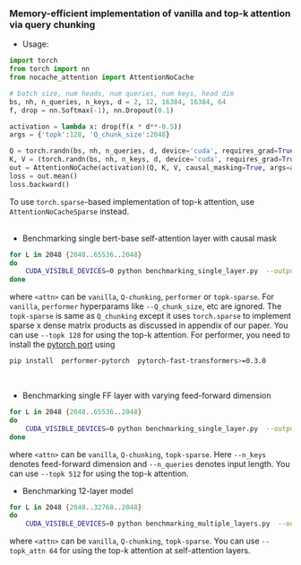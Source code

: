 ### Memory-efficient implementation of vanilla and top-k attention via query chunking

- Usage:

```python
import torch
from torch import nn
from nocache_attention import AttentionNoCache

# batch size, num heads, num queries, num keys, head dim
bs, nh, n_queries, n_keys, d = 2, 12, 16384, 16384, 64
f, drop = nn.Softmax(-1), nn.Dropout(0.1)

activation = lambda x: drop(f(x * d**-0.5)) 
args = {'topk':128, 'Q_chunk_size':2048}

Q = torch.randn(bs, nh, n_queries, d, device='cuda', requires_grad=True)
K, V = (torch.randn(bs, nh, n_keys, d, device='cuda', requires_grad=True) for _ in range(2))
out = AttentionNoCache(activation)(Q, K, V, causal_masking=True, args=args) 
loss = out.mean()
loss.backward()
```  
To use `torch.sparse`-based implementation of top-k attention, use `AttentionNoCacheSparse` instead. <br/><br/>

- Benchmarking single bert-base self-attention layer with causal mask
```bash
for L in 2048 {2048..65536..2048}
do
    CUDA_VISIBLE_DEVICES=0 python benchmarking_single_layer.py  --output_dir out_benchmarking  --K_chunk_size -1 --batch_size 1  --n_heads 12  --layer causal-self-attn  --head_size 64  --Q_chunk_size 1024 --topk -1  --backward   --n_queries $L  --n_keys $L  --attn_variant <attn>
done
```
where `<attn>` can be `vanilla`, `Q-chunking`, `performer` or `topk-sparse`. For `vanilla`, `performer` hyperparams like `--Q_chunk_size`, etc are ignored. The `topk-sparse` is same as `Q_chunking` except it uses `torch.sparse` to implement sparse x dense matrix products as discussed in appendix of our paper. You can use `--topk 128` for using the top-k attention. For performer, you need to install the [pytorch port](https://github.com/lucidrains/performer-pytorch) using 
```bash
pip install  performer-pytorch  pytorch-fast-transformers>=0.3.0
``` 
<br/> 

- Benchmarking single FF layer with varying feed-forward dimension
```bash
for L in 2048 {2048..65536..2048}
do
    CUDA_VISIBLE_DEVICES=0 python benchmarking_single_layer.py  --output_dir out_benchmarking2  --n_heads 0 --K_chunk_size -1  --layer ff  --head_size 768  --backward   --n_queries 512  --batch_size 512  --topk -1 --n_keys $L  --Q_chunk_size 16384 --attn_variant <attn>
done
```
where `<attn>` can be `vanilla`, `Q-chunking`, `topk-sparse`. Here `--n_keys` denotes feed-forward dimension and `--n_queries` denotes input length. You can use `--topk 512` for using the top-k attention.
<br/>

- Benchmarking 12-layer model  
```bash
for L in 2048 {2048..32768..2048}
do
    CUDA_VISIBLE_DEVICES=0 python benchmarking_multiple_layers.py  --output_dir out_benchmarking3  --batch_size 1 --n_heads 12 --head_size 64  --ff_dim 3072 --n_layers 12  --causal --backward --Q_chunk_size_attn 1024 --Q_chunk_size_ff 4096 --topk_attn -1 --topk_ff -1  --n_queries $L --attn_variant <attn>
```
where `<attn>` can be `vanilla`, `Q-chunking`, `topk-sparse`. You can use `--topk_attn 64` for using the top-k attention at self-attention layers.

